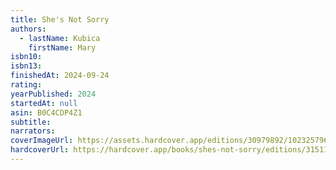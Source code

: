 ```yaml
---
title: She's Not Sorry
authors:
  - lastName: Kubica
    firstName: Mary
isbn10:
isbn13:
finishedAt: 2024-09-24
rating:
yearPublished: 2024
startedAt: null
asin: B0C4CDP4Z1
subtitle:
narrators:
coverImageUrl: https://assets.hardcover.app/editions/30979892/1023257968099312-ShesNotSorry.jpg
hardcoverUrl: https://hardcover.app/books/shes-not-sorry/editions/31511081
---
```

